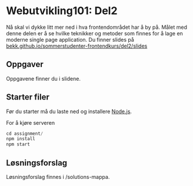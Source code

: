 # Webutvikling101: Del2
Nå skal vi dykke litt mer ned i hva frontendområdet har å by på. Målet med denne
delen er å se hvilke teknikker og metoder som finnes for å lage en moderne
single page application. Du finner slides på [bekk.github.io/sommerstudenter-frontendkurs/del2/slides](http://bekk.github.io/sommerstudenter-frontendkurs/del2/slides)

## Oppgaver
Oppgavene finner du i slidene.

## Starter filer
Før du starter må du laste ned og installere [Node.js](https://nodejs.org/).

For å kjøre serveren
```javascript
cd assignment/
npm install
npm start
```

## Løsningsforslag
Løsningsforslag finnes i /solutions-mappa.
